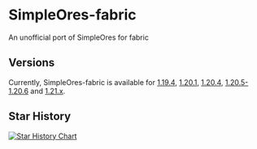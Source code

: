 # SimpleOres-fabric
 An unofficial port of SimpleOres for fabric

## Versions

Currently, SimpleOres-fabric is available for
[1.19.4](https://github.com/Paulem79/SimpleOres-fabric/tree/1.19.4),
[1.20.1](https://github.com/Paulem79/SimpleOres-fabric/tree/1.20.1),
[1.20.4](https://github.com/Paulem79/SimpleOres-fabric/tree/1.20.4),
[1.20.5-1.20.6](https://github.com/Paulem79/SimpleOres-fabric/tree/1.20.6) and
[1.21.x](https://github.com/Paulem79/SimpleOres-fabric/tree/1.21).

## Star History

<a href="https://star-history.com/#Paulem79/SimpleOres-fabric&Date">
 <picture>
   <source media="(prefers-color-scheme: dark)" srcset="https://api.star-history.com/svg?repos=Paulem79/SimpleOres-fabric&type=Date&theme=dark" />
   <source media="(prefers-color-scheme: light)" srcset="https://api.star-history.com/svg?repos=Paulem79/SimpleOres-fabric&type=Date" />
   <img alt="Star History Chart" src="https://api.star-history.com/svg?repos=Paulem79/SimpleOres-fabric&type=Date" />
 </picture>
</a>